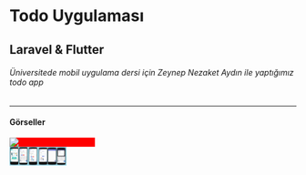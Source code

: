# Todo Uygulaması
## Laravel & Flutter
###### Üniversitede mobil uygulama dersi için Zeynep Nezaket Aydın ile yaptığımız todo app
---
#### Görseller

<div align="center" style="display:flex; flex-direction:column; flex-wrap:nowrap; width:800px;">
    <img style="width:150px; background-color:red;" src="./readme/mobil_onizleme.gif" />
    <div style='width:350px; display:flex; flex-direction:row;'>
        <img style='width:50px' src="./readme/mobil1.jpg" />
        <img style='width:50px' src="./readme/mobil2.jpg" />
    </div>
</div>
